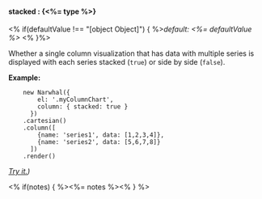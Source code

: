 #### **stacked** : {<%= type %>}

<% if(defaultValue !== "[object Object]") { %>*default: <%= defaultValue %>* <% }%>

Whether a single column visualization that has data with multiple series is displayed with each series stacked (`true`) or side by side (`false`).

**Example:**

		new Narwhal({
		    el: '.myColumnChart',
		    column: { stacked: true }
		  })
		.cartesian()
		.column([
		    {name: 'series1', data: [1,2,3,4]}, 
		    {name: 'series2', data: [5,6,7,8]}
		  ])
		.render()

*[Try it.](http://jsfiddle.net/forio/7XAC5/))*

<% if(notes) { %><%= notes %><% } %>


